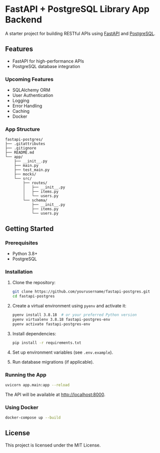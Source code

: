 # FastAPI + PostgreSQL Library App Backend

A starter project for building RESTful APIs using [FastAPI](https://fastapi.tiangolo.com/) and [PostgreSQL](https://www.postgresql.org/).

## Features

- FastAPI for high-performance APIs
- PostgreSQL database integration

### Upcoming Features

- SQLAlchemy ORM
- User Authentication
- Logging
- Error Handling
- Caching
- Docker

### App Structure

```
fastapi-postgres/
├── .gitattributes
├── .gitignore
├── README.md
└── app/
    ├── __init__.py
    ├── main.py
    ├── test_main.py
    ├── mocks/
    └── src/
        ├── routes/
        │   ├── __init__.py
        │   ├── items.py
        │   └── users.py
        └── schema/
            ├── __init__.py
            ├── items.py
            └── users.py
```

## Getting Started

### Prerequisites

- Python 3.8+
- PostgreSQL

### Installation

1. Clone the repository:

   ```bash
   git clone https://github.com/yourusername/fastapi-postgres.git
   cd fastapi-postgres
   ```

2. Create a virtual environment using `pyenv` and activate it:

   ```bash
   pyenv install 3.8.18  # or your preferred Python version
   pyenv virtualenv 3.8.18 fastapi-postgres-env
   pyenv activate fastapi-postgres-env
   ```

3. Install dependencies:

   ```bash
   pip install -r requirements.txt
   ```

4. Set up environment variables (see `.env.example`).

5. Run database migrations (if applicable).

### Running the App

```bash
uvicorn app.main:app --reload
```

The API will be available at [http://localhost:8000](http://localhost:8000).

### Using Docker

```bash
docker-compose up --build
```

## License

This project is licensed under the MIT License.
